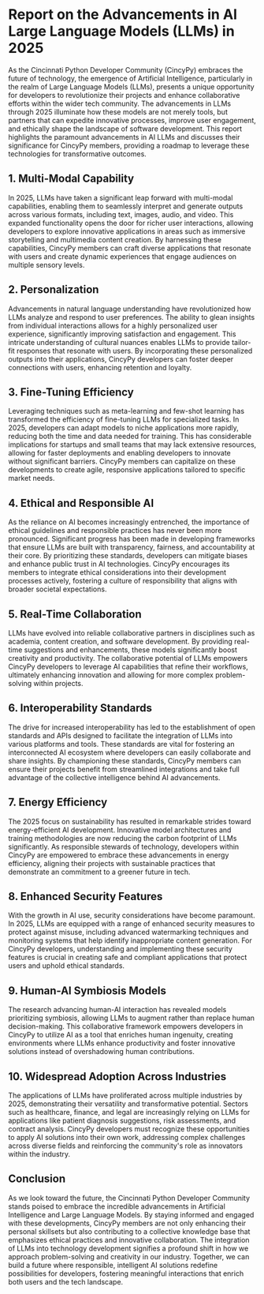 # Report on the Advancements in AI Large Language Models (LLMs) in 2025

As the Cincinnati Python Developer Community (CincyPy) embraces the future of technology, the emergence of Artificial Intelligence, particularly in the realm of Large Language Models (LLMs), presents a unique opportunity for developers to revolutionize their projects and enhance collaborative efforts within the wider tech community. The advancements in LLMs through 2025 illuminate how these models are not merely tools, but partners that can expedite innovative processes, improve user engagement, and ethically shape the landscape of software development. This report highlights the paramount advancements in AI LLMs and discusses their significance for CincyPy members, providing a roadmap to leverage these technologies for transformative outcomes.

## 1. Multi-Modal Capability

In 2025, LLMs have taken a significant leap forward with multi-modal capabilities, enabling them to seamlessly interpret and generate outputs across various formats, including text, images, audio, and video. This expanded functionality opens the door for richer user interactions, allowing developers to explore innovative applications in areas such as immersive storytelling and multimedia content creation. By harnessing these capabilities, CincyPy members can craft diverse applications that resonate with users and create dynamic experiences that engage audiences on multiple sensory levels.

## 2. Personalization

Advancements in natural language understanding have revolutionized how LLMs analyze and respond to user preferences. The ability to glean insights from individual interactions allows for a highly personalized user experience, significantly improving satisfaction and engagement. This intricate understanding of cultural nuances enables LLMs to provide tailor-fit responses that resonate with users. By incorporating these personalized outputs into their applications, CincyPy developers can foster deeper connections with users, enhancing retention and loyalty.

## 3. Fine-Tuning Efficiency

Leveraging techniques such as meta-learning and few-shot learning has transformed the efficiency of fine-tuning LLMs for specialized tasks. In 2025, developers can adapt models to niche applications more rapidly, reducing both the time and data needed for training. This has considerable implications for startups and small teams that may lack extensive resources, allowing for faster deployments and enabling developers to innovate without significant barriers. CincyPy members can capitalize on these developments to create agile, responsive applications tailored to specific market needs.

## 4. Ethical and Responsible AI

As the reliance on AI becomes increasingly entrenched, the importance of ethical guidelines and responsible practices has never been more pronounced. Significant progress has been made in developing frameworks that ensure LLMs are built with transparency, fairness, and accountability at their core. By prioritizing these standards, developers can mitigate biases and enhance public trust in AI technologies. CincyPy encourages its members to integrate ethical considerations into their development processes actively, fostering a culture of responsibility that aligns with broader societal expectations.

## 5. Real-Time Collaboration

LLMs have evolved into reliable collaborative partners in disciplines such as academia, content creation, and software development. By providing real-time suggestions and enhancements, these models significantly boost creativity and productivity. The collaborative potential of LLMs empowers CincyPy developers to leverage AI capabilities that refine their workflows, ultimately enhancing innovation and allowing for more complex problem-solving within projects.

## 6. Interoperability Standards

The drive for increased interoperability has led to the establishment of open standards and APIs designed to facilitate the integration of LLMs into various platforms and tools. These standards are vital for fostering an interconnected AI ecosystem where developers can easily collaborate and share insights. By championing these standards, CincyPy members can ensure their projects benefit from streamlined integrations and take full advantage of the collective intelligence behind AI advancements.

## 7. Energy Efficiency

The 2025 focus on sustainability has resulted in remarkable strides toward energy-efficient AI development. Innovative model architectures and training methodologies are now reducing the carbon footprint of LLMs significantly. As responsible stewards of technology, developers within CincyPy are empowered to embrace these advancements in energy efficiency, aligning their projects with sustainable practices that demonstrate an commitment to a greener future in tech.

## 8. Enhanced Security Features

With the growth in AI use, security considerations have become paramount. In 2025, LLMs are equipped with a range of enhanced security measures to protect against misuse, including advanced watermarking techniques and monitoring systems that help identify inappropriate content generation. For CincyPy developers, understanding and implementing these security features is crucial in creating safe and compliant applications that protect users and uphold ethical standards.

## 9. Human-AI Symbiosis Models

The research advancing human-AI interaction has revealed models prioritizing symbiosis, allowing LLMs to augment rather than replace human decision-making. This collaborative framework empowers developers in CincyPy to utilize AI as a tool that enriches human ingenuity, creating environments where LLMs enhance productivity and foster innovative solutions instead of overshadowing human contributions.

## 10. Widespread Adoption Across Industries

The applications of LLMs have proliferated across multiple industries by 2025, demonstrating their versatility and transformative potential. Sectors such as healthcare, finance, and legal are increasingly relying on LLMs for applications like patient diagnosis suggestions, risk assessments, and contract analysis. CincyPy developers must recognize these opportunities to apply AI solutions into their own work, addressing complex challenges across diverse fields and reinforcing the community's role as innovators within the industry. 

## Conclusion

As we look toward the future, the Cincinnati Python Developer Community stands poised to embrace the incredible advancements in Artificial Intelligence and Large Language Models. By staying informed and engaged with these developments, CincyPy members are not only enhancing their personal skillsets but also contributing to a collective knowledge base that emphasizes ethical practices and innovative collaboration. The integration of LLMs into technology development signifies a profound shift in how we approach problem-solving and creativity in our industry. Together, we can build a future where responsible, intelligent AI solutions redefine possibilities for developers, fostering meaningful interactions that enrich both users and the tech landscape.